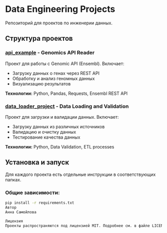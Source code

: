 # Data Engineering Projects

Репозиторий для проектов по инженерии данных.

## Структура проектов

### [api_example](api_example/) - Genomics API Reader
Проект для работы с Genomic API (Ensembl). Включает:
- Загрузку данных о генах через REST API
- Обработку и анализ геномных данных
- Визуализацию результатов

**Технологии:** Python, Pandas, Requests, Ensembl REST API

### [data_loader_project](data_loader_project/) - Data Loading and Validation
Проект для загрузки и валидации данных. Включает:
- Загрузку данных из различных источников
- Валидацию и очистку данных
- Тестирование качества данных

**Технологии:** Python, Data Validation, ETL processes

## Установка и запуск

Для каждого проекта есть отдельные инструкции в соответствующих папках.

### Общие зависимости:
```bash
pip install -r requirements.txt
Автор
Анна Самойлова

Лицензия
Проекты распространяются под лицензией MIT. Подробнее см. в файле LICENSE.
